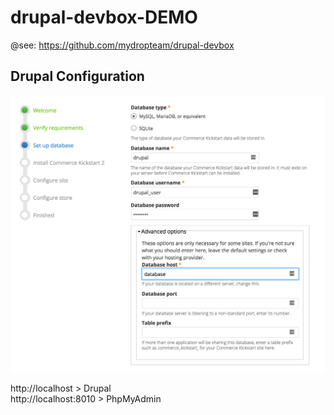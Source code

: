 # drupal-devbox-DEMO  

@see: https://github.com/mydropteam/drupal-devbox

## Drupal Configuration  
   ![Image of drupal config ](https://github.com/mydropteam/drupal-devbox-DEMO/blob/master/datas/drupal-config.png?raw=true)  
   
   http://localhost > Drupal  
   http://localhost:8010 > PhpMyAdmin
   
